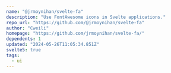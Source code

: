 ```yaml
---
name: "@jrmoynihan/svelte-fa"
description: "Use FontAwesome icons in Svelte applications."
repo_url: "https://github.com/@jrmoynihan/svelte-fa"
author: "Cweili"
homepage: "https://github.com/jrmoynihan/svelte-fa/"
dependents: 1
updated: "2024-05-26T11:05:34.851Z"
svelte5: true
tags: 
  - ui
---
```

